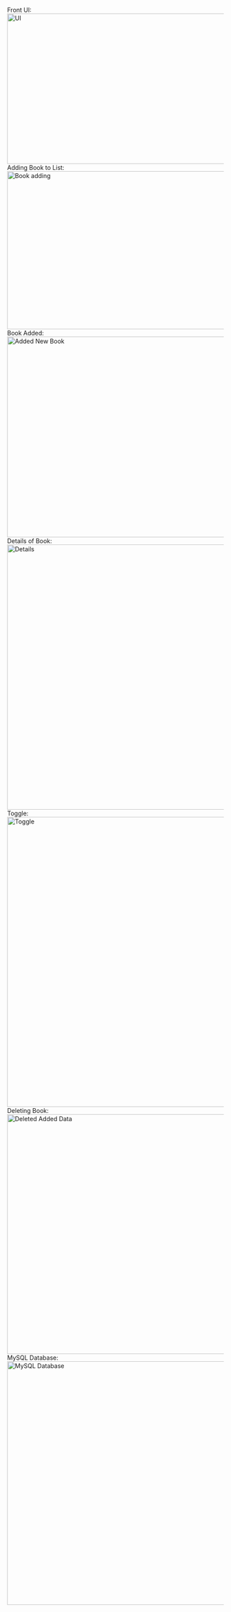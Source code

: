 Front UI: <img width="868" height="350" alt="UI" src="https://github.com/user-attachments/assets/aababd67-037f-439c-9713-58c5d0a7733b" />
Adding Book to List: <img width="921" height="368" alt="Book adding" src="https://github.com/user-attachments/assets/684e10a4-825d-4b40-8f13-465a3373e4b5" />
Book Added: <img width="907" height="467" alt="Added New Book" src="https://github.com/user-attachments/assets/9718b169-b13b-4199-8d81-e1db664bdc9d" />
Details of Book: <img width="962" height="617" alt="Details" src="https://github.com/user-attachments/assets/d92f3bc8-bf80-49d7-8f9b-519f272237cd" />
Toggle: <img width="1092" height="675" alt="Toggle" src="https://github.com/user-attachments/assets/d6e724ee-25fe-4601-b415-93e06ce6534f" />
Deleting Book: <img width="911" height="558" alt="Deleted Added Data" src="https://github.com/user-attachments/assets/b78e8d21-3258-4f1a-8fd5-c3ff90428688" />
MySQL Database: <img width="567" height="567" alt="MySQL Database" src="https://github.com/user-attachments/assets/2cbee2a1-7eb2-41e6-b490-e33398b4e4fa" />
